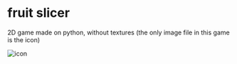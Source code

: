 # fruit slicer #
2D game made on python, without textures (the only image file in this game is the icon)

![icon](https://github.com/user-attachments/assets/9ade0cb3-137b-474e-b46d-f9563d6ed394)

